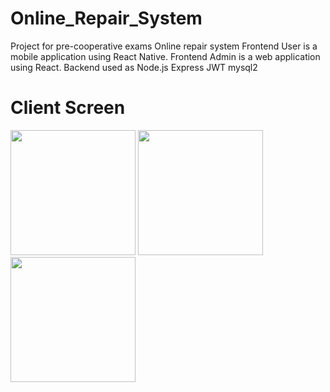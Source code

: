# Online_Repair_System
Project for pre-cooperative exams Online repair system Frontend User is a mobile application using React Native. Frontend Admin is a web application using React. Backend used as Node.js Express JWT mysql2
<h1>Client Screen</h1>
<div>
  <img src="https://github.com/bestptnr/Online_Repair_System/assets/73695646/f5672e3e-e4bb-4416-8cc4-dfb06142460b" width="200" height"100%">
    <img src="https://github.com/bestptnr/Online_Repair_System/assets/73695646/f16111db-399a-4bf2-8758-d225cd2f243c" width="200" height"100%">
  <img src="https://github.com/bestptnr/Online_Repair_System/assets/73695646/f5672e3e-e4bb-4416-8cc4-dfb06142460b" width="200" height"100%">

</div>

